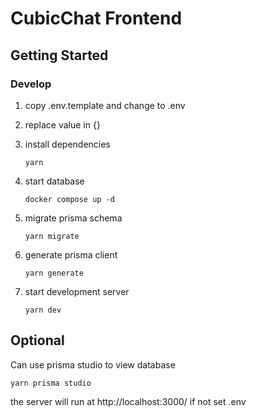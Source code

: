 # CubicChat Frontend

## Getting Started

### Develop

1. copy .env.template and change to .env

2. replace value in {}

3. install dependencies

   ```
   yarn
   ```

4. start database

   ```
   docker compose up -d
   ```

5. migrate prisma schema

   ```
   yarn migrate
   ```

6. generate prisma client

   ```
   yarn generate
   ```

7. start development server

   ```
   yarn dev
   ```

## Optional

Can use prisma studio to view database

```
yarn prisma studio
```

the server will run at http://localhost:3000/ if not set .env
